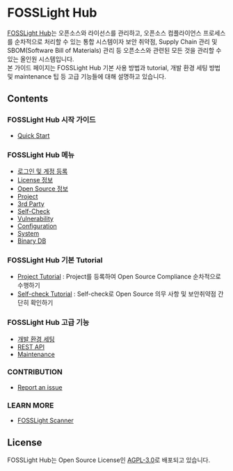 # FOSSLight Hub
[FOSSLight Hub](https://github.com/fosslight/fosslight)는 오픈소스와 라이선스를 관리하고, 오픈소스 컴플라이언스 프로세스를 순차적으로 처리할 수 있는 통합 시스템이자 보안 취약점, Supply Chain 관리 및 SBOM(Software Bill of Materials) 관리 등 오픈소스와 관련된 모든 것을 관리할 수 있는 올인원 시스템입니다.  
본 가이드 페이지는 FOSSLight Hub 기본 사용 방법과 tutorial, 개발 환경 세팅 방법 및 maintenance 팁 등 고급 기능들에 대해 설명하고 있습니다.


## Contents

### FOSSLight Hub 시작 가이드
- [Quick Start](started/1_install.md)

### FOSSLight Hub 메뉴
- [로그인 및 계정 등록](menu/1_sign.md)
- [License 정보](menu/2_license.md)
- [Open Source 정보](menu/3_oss.md)
- [Project](menu/4_project.md)
- [3rd Party](menu/5_third-party.md)
- [Self-Check](menu/6_self-check.md)
- [Vulnerability](menu/7_vulnerability.md)
- [Configuration](menu/8_configuration.md)
- [System](menu/9_system.md)
- [Binary DB](menu/10_binarydb.md)

### FOSSLight Hub 기본 Tutorial
- [Project Tutorial](tutorial/1_project.md) : Project를 등록하여 Open Source Compliance 순차적으로 수행하기
- [Self-check Tutorial](tutorial/2_self_check.md) : Self-check로 Open Source 의무 사항 및 보안취약점 간단히 확인하기

### FOSSLight Hub 고급 기능
- [개발 환경 세팅](features/1_developer.md)
- [REST API](features/2_rest_api.md)
- [Maintenance](features/3_maintenance.md)

### CONTRIBUTION
- [Report an issue](contribution/1_contribution.md)

### LEARN MORE
- [FOSSLight Scanner](learn/2_fosslight_report.md)

## License
FOSSLight Hub는 Open Source License인 [AGPL-3.0][agpl]로 배포되고 있습니다.

[agpl]: https://github.com/fosslight/fosslight/blob/main/LICENSE
